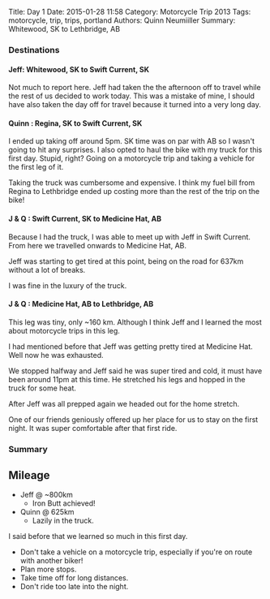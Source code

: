 Title: Day 1
Date: 2015-01-28 11:58
Category: Motorcycle Trip 2013
Tags: motorcycle, trip, trips, portland
Authors: Quinn Neumiiller
Summary: Whitewood, SK to Lethbridge, AB

### Destinations

#### Jeff: Whitewood, SK to Swift Current, SK

Not much to report here. Jeff had taken the the afternoon off to travel
while the rest of us decided to work today. This was a mistake of mine, I
should have also taken the day off for travel because it turned into a very long
day.

#### Quinn : Regina, SK to Swift Current, SK

I ended up taking off around 5pm. SK time was on par with AB so I wasn't
going to hit any surprises. I also opted to haul the bike with my truck for this
first day. Stupid, right? Going on a motorcycle trip and taking a vehicle for the
first leg of it.

Taking the truck was cumbersome and expensive. I think my fuel bill from Regina
to Lethbridge ended up costing more than the rest of the trip on the bike!

#### J & Q : Swift Current, SK to Medicine Hat, AB

Because I had the truck, I was able to meet up with Jeff in Swift Current.
From here we travelled onwards to Medicine Hat, AB.

Jeff was starting to get tired at this point, being on the road for 637km without
a lot of breaks.

I was fine in the luxury of the truck.

#### J & Q : Medicine Hat, AB to Lethbridge, AB

This leg was tiny, only ~160 km. Although I think Jeff and I learned the most
about motorcycle trips in this leg.

I had mentioned before that Jeff was getting pretty tired at Medicine Hat.
Well now he was exhausted.

We stopped halfway and Jeff said he was super tired and cold, it must have been
around 11pm at this time. He stretched his legs and hopped in the truck for some
heat.

After Jeff was all prepped again we headed out for the home stretch.

One of our friends geniously offered up her place for us to stay on the first night.
It was super comfortable after that first ride.

### Summary

## Mileage
- Jeff @ ~800km
    - Iron Butt achieved!
- Quinn @ 625km
    - Lazily in the truck.

I said before that we learned so much in this first day.

- Don't take a vehicle on a motorcycle trip, especially if you're on route
with another biker!
- Plan more stops.
- Take time off for long distances.
- Don't ride too late into the night.
